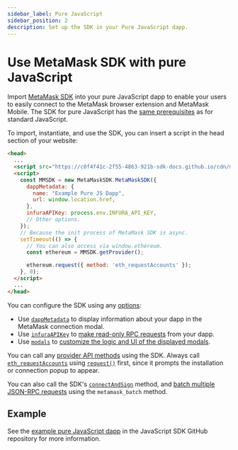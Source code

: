 ```yaml
---
sidebar_label: Pure JavaScript
sidebar_position: 2
description: Set up the SDK in your Pure JavaScript dapp.
---
```


# Use MetaMask SDK with pure JavaScript

Import [MetaMask SDK](../../../concepts/sdk/index.md) into your pure JavaScript dapp to enable
your users to easily connect to the MetaMask browser extension and MetaMask Mobile.
The SDK for pure JavaScript has the [same prerequisites](index.md#prerequisites) as for standard JavaScript.

To import, instantiate, and use the SDK, you can insert a script in the head section of your website:

```html title="index.html"
<head>
  ...
  <script src="https://c0f4f41c-2f55-4863-921b-sdk-docs.github.io/cdn/metamask-sdk.js"></script>
  <script>
    const MMSDK = new MetaMaskSDK.MetaMaskSDK({
      dappMetadata: {
        name: "Example Pure JS Dapp",
        url: window.location.href,
      },
      infuraAPIKey: process.env.INFURA_API_KEY,
      // Other options.
    });
    // Because the init process of MetaMask SDK is async.
    setTimeout(() => {
      // You can also access via window.ethereum.
      const ethereum = MMSDK.getProvider();

      ethereum.request({ method: 'eth_requestAccounts' });
    }, 0);
  </script>
  ...
</head>
```

You can configure the SDK using any [options](../../../reference/sdk-js-options.md):

- Use [`dappMetadata`](../../../reference/sdk-js-options.md#dappmetadata) to display information
  about your dapp in the MetaMask connection modal.
- Use [`infuraAPIKey`](../../../reference/sdk-js-options.md#infuraapikey) to
  [make read-only RPC requests](make-read-only-requests.md) from your dapp.
- Use [`modals`](../../../reference/sdk-js-options.md#modals) to [customize the logic and UI of
  the displayed modals](display-custom-modals.md).

You can call any [provider API methods](../../../reference/provider-api.md) using the SDK.
Always call [`eth_requestAccounts`](/wallet/reference/eth_requestaccounts) using
[`request()`](../../../reference/provider-api.md#request) first, since it prompts the installation
or connection popup to appear.

You can also call the SDK's [`connectAndSign`](connect-and-sign.md) method, and
[batch multiple JSON-RPC requests](batch-json-rpc-requests.md) using the `metamask_batch` method.

## Example

See the [example pure JavaScript dapp](https://github.com/MetaMask/metamask-sdk/tree/main/packages/examples/pure-javascript)
in the JavaScript SDK GitHub repository for more information.
